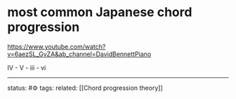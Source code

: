 # most common Japanese chord progression
https://www.youtube.com/watch?v=6aezSL_GvZA&ab_channel=DavidBennettPiano

IV - V - iii - vi

---
status: #⚙️ 
tags: 
related: [[Chord progression theory]]

